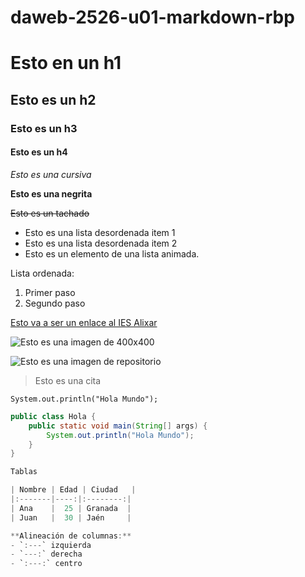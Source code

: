 # daweb-2526-u01-markdown-rbp

# Esto en un h1
## Esto es un h2
### Esto es un h3
#### Esto es un h4

*Esto es una cursiva*

**Esto es una negrita**

~~Esto es un tachado~~

- Esto es una lista desordenada item 1
- Esto es una lista desordenada item 2
- Esto es un elemento de una lista animada.

Lista ordenada:
1. Primer paso
2. Segundo paso


[Esto va a ser un enlace al IES Alixar](http://iesalixar.org)

![Esto es una imagen de 400x400](https://placehold.co/400x400)

![Esto es una imagen de repositorio](img/mi-imagen.png)

> Esto es una cita

`System.out.println("Hola Mundo");`

```java
public class Hola {
    public static void main(String[] args) {
        System.out.println("Hola Mundo");
    }
}

Tablas

| Nombre | Edad | Ciudad   |
|:-------|----:|:--------:|
| Ana    |  25 | Granada  |
| Juan   |  30 | Jaén     |

**Alineación de columnas:**
- `:---` izquierda  
- `---:` derecha  
- `:---:` centro



